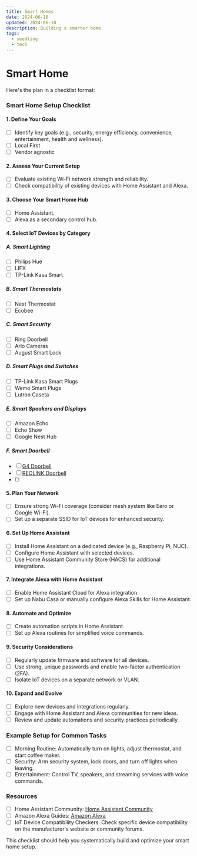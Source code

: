 ```yaml
---
title: Smart Homes
date: 2024-06-10
updated: 2024-06-10
description: Building a smarter home
tags:
  - seedling
  - tech
---
```

# Smart Home 
Here's the plan in a checklist format:

### Smart Home Setup Checklist

#### 1. Define Your Goals
- [ ] Identify key goals (e.g., security, energy efficiency, convenience, entertainment, health and wellness).
- [ ] Local First 
- [ ] Vendor agnostic

#### 2. Assess Your Current Setup
- [ ] Evaluate existing Wi-Fi network strength and reliability.
- [ ] Check compatibility of existing devices with Home Assistant and Alexa.

#### 3. Choose Your Smart Home Hub
- [ ] Home Assistant.
- [ ] Alexa as a secondary control hub.

#### 4. Select IoT Devices by Category

##### A. Smart Lighting
- [ ] Philips Hue
- [ ] LIFX
- [ ] TP-Link Kasa Smart

##### B. Smart Thermostats
- [ ] Nest Thermostat
- [ ] Ecobee

##### C. Smart Security
- [ ] Ring Doorbell
- [ ] Arlo Cameras
- [ ] August Smart Lock

##### D. Smart Plugs and Switches
- [ ] TP-Link Kasa Smart Plugs
- [ ] Wemo Smart Plugs
- [ ] Lutron Caseta

##### E. Smart Speakers and Displays
- [ ] Amazon Echo
- [ ] Echo Show
- [ ] Google Nest Hub

##### F. Smart Doorbell 
- [ ] [G4 Doorbell](https://store.ui.com/us/en/products/uvc-g4-doorbell)
- [ ] [REOLINK Doorbell](https://reolink.com/us/product/reolink-video-doorbell-wifi/)
- [ ] 
#### 5. Plan Your Network
- [ ] Ensure strong Wi-Fi coverage (consider mesh system like Eero or Google Wi-Fi).
- [ ] Set up a separate SSID for IoT devices for enhanced security.

#### 6. Set Up Home Assistant
- [ ] Install Home Assistant on a dedicated device (e.g., Raspberry Pi, NUC).
- [ ] Configure Home Assistant with selected devices.
- [ ] Use Home Assistant Community Store (HACS) for additional integrations.

#### 7. Integrate Alexa with Home Assistant
- [ ] Enable Home Assistant Cloud for Alexa integration.
- [ ] Set up Nabu Casa or manually configure Alexa Skills for Home Assistant.

#### 8. Automate and Optimize
- [ ] Create automation scripts in Home Assistant.
- [ ] Set up Alexa routines for simplified voice commands.

#### 9. Security Considerations
- [ ] Regularly update firmware and software for all devices.
- [ ] Use strong, unique passwords and enable two-factor authentication (2FA).
- [ ] Isolate IoT devices on a separate network or VLAN.

#### 10. Expand and Evolve
- [ ] Explore new devices and integrations regularly.
- [ ] Engage with Home Assistant and Alexa communities for new ideas.
- [ ] Review and update automations and security practices periodically.

### Example Setup for Common Tasks
- [ ] Morning Routine: Automatically turn on lights, adjust thermostat, and start coffee maker.
- [ ] Security: Arm security system, lock doors, and turn off lights when leaving.
- [ ] Entertainment: Control TV, speakers, and streaming services with voice commands.

### Resources
- [ ] Home Assistant Community: [Home Assistant Community](https://community.home-assistant.io/)
- [ ] Amazon Alexa Guides: [Amazon Alexa](https://www.amazon.com/alexa-smarthome)
- [ ] IoT Device Compatibility Checkers: Check specific device compatibility on the manufacturer's website or community forums.

This checklist should help you systematically build and optimize your smart home setup.